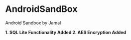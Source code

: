 # AndroidSandBox

Android Sandbox by Jamal

**1. SQL Lite Functionality Added
2. AES Encryption Added**

